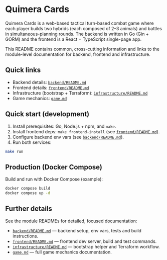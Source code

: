  # Quimera Cards

Quimera Cards is a web-based tactical turn-based combat game where each
player builds two hybrids (each composed of 2–3 animals) and battles in
simultaneous-planning rounds. The backend is written in Go (Gin + GORM)
and the frontend is a React + TypeScript single-page app.

This README contains common, cross-cutting information and links to the
module-level documentation for backend, frontend and infrastructure.

## Quick links

- Backend details: [`backend/README.md`](backend/README.md)
- Frontend details: [`frontend/README.md`](frontend/README.md)
- Infrastructure (bootstrap + Terraform): [`infrastructure/README.md`](infrastructure/README.md)
- Game mechanics: [`game.md`](game.md)

## Quick start (development)

1. Install prerequisites: Go, Node.js + npm, and `make`.
2. Install frontend deps: `make frontend-install` (see [`frontend/README.md`](frontend/README.md)).
3. Configure backend env vars (see [`backend/README.md`](backend/README.md)).
4. Run both services:

```bash
make run
```

## Production (Docker Compose)

Build and run with Docker Compose (example):

```bash
docker compose build
docker compose up -d
```

## Further details

See the module READMEs for detailed, focused documentation:

- [`backend/README.md`](backend/README.md) — backend setup, env vars, tests and build instructions.
- [`frontend/README.md`](frontend/README.md) — frontend dev server, build and test commands.
- [`infrastructure/README.md`](infrastructure/README.md) — bootstrap helper and Terraform workflow.
- [`game.md`](game.md) — full game mechanics documentation.

